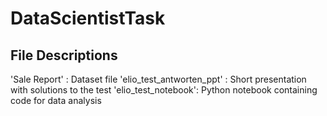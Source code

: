 # DataScientistTask

## File Descriptions
'Sale Report' : Dataset file
'elio_test_antworten_ppt' : Short presentation with solutions to the test 
'elio_test_notebook': Python notebook containing code for data analysis
